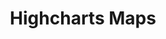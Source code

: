 ---
title:  Highcharts Maps
type: ADDITIONAL PRODUCT
description: Highcharts Maps 为在基于网络的项目中生成示意图提供了一种基于标准的方式。它扩展了用户友好的Highcharts JavaScript API，允许网络开发者建立交互式地图来显示销售、选举结果或任何其他与地理相关的信息。
buttons:
- name: 免费下载试用
  link: /download
  class: btn-primary
- name: 购买授权
  link: /shop
  class: btn-secondary	
demos:
- name: Spider Map
  iframe: https://www.highcharts.com/samples/nonav/highcharts/website/small-demos-maps?charts=spider
  link: /demo/maps/spider-map/brand-light
- name: Current Temps
  iframe: https://www.highcharts.com/samples/nonav/highcharts/website/small-demos-maps?charts=temps
  link: /demo/maps/eu-capitals-temp/brand-light
- name: Marker Clusters
  iframe: https://www.highcharts.com/samples/nonav/highcharts/website/small-demos-maps?charts=clusters
  link: /demo/maps/marker-clusters/brand-light
- name: Built-In Projection
  iframe: https://www.highcharts.com/samples/nonav/highcharts/website/small-demos-maps?charts=projection
  link: /demo/maps/topojson-projection
features: 
- title: 地图数据集
  description: 我们提供了数以百计的地图集，所有的地图都经过优化，可以通过 Highcharts 地图快速下载和渲染。该地图集也可以通过NPM获得。
  cover: /uploads/feature-maps-collection.png
- title: 内置投影
  description: Highcharts Maps 包括一些基本的内置投影，其他的投影也可以自定义建立并插入其中。
  cover: /uploads/feature-maps-projections.png
- title: Color Axis
  description: 在一个单独的颜色轴中控制Highcharts Maps choropleth地图的颜色布局，其常用选项包括最小、最大、对数比例等等。
  cover: /uploads/feature-maps-coloraxis.png
- title: 自定义底图
  description: 使用SVG创建自定义地图，比如这张捏造的地方的常规地图，或者这张真实地方的不规则地图。
  cover: /uploads/feature-maps-custom.png
- title: 多种地图类型
  description: 支持几种地图类型，包括地图区域、地图线、兴趣点、地图上的气泡、热图和瓷砖图。
  cover: /uploads/feature-map-maptypes.png
- title: 地图导航功能
  description: 通过加/减按钮、双击缩放、鼠标滚轮缩放、多点触摸和平移来导航Highcharts地图。
  cover: /uploads/feature-maps-navigation.png
- title: 包含 Highcharts
  description: Highcharts库也包括在内，它提供了另外30种不同的图表类型。
  cover: /uploads/feature-all-ncludes-highcharts.png
- title: 热力地图 （即将推出）
  description: 使用热力地图系列来突出你的地图上详细说明数据的密度或严重程度的区域。
  cover: /uploads/feature-maps-temperature.png
---